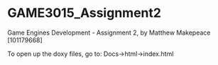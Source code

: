 # GAME3015_Assignment2

Game Engines Development - Assignment 2, by Matthew Makepeace [101179668]

To open up the doxy files, go to:
Docs->html->index.html